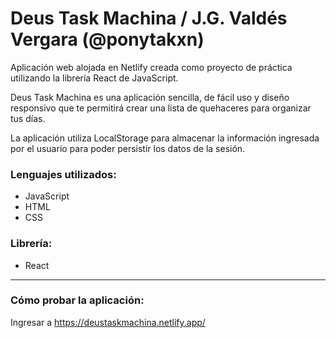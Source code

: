 # Deus Task Machina / J.G. Valdés Vergara (@ponytakxn)

Aplicación web alojada en Netlify creada como proyecto de práctica utilizando la librería React de JavaScript.

Deus Task Machina es una aplicación sencilla, de fácil uso y diseño responsivo que te permitirá crear una lista de quehaceres para organizar tus días.

La aplicación utiliza LocalStorage para almacenar la información ingresada por el usuario para poder persistir los datos de la sesión.

### Lenguajes utilizados:
- JavaScript
- HTML
- CSS

### Librería:
- React

<hr />

### Cómo probar la aplicación:
Ingresar a https://deustaskmachina.netlify.app/

